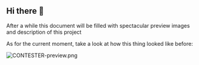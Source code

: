 ## Hi there 👋

After a while this document will be filled with spectacular preview images and description of this project

As for the current moment, take a look at how this thing looked like before:

![CONTESTER-preview.png](https://i.postimg.cc/hj1Sm421/CONTESTER-preview.png)
